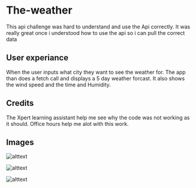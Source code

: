 # The-weather

This api challenge was hard to understand and use the Api correctly. It was really great once i understood how to use the api so i can pull the correct data

## User experiance

When the user inputs what city they want to see the weather for. The app than does a fetch call and displays a 5 day weather forcast. It also shows the wind speed and the time and Humidity.

## Credits

The Xpert learning assistant help me see why the code was not working as it should. Office hours help me alot with this work.

## Images

![alttext](./assets/images/Screenshot%202024-09-27%20at%208.55.20 PM.png)

![alttext](./assets/images/Screenshot%202024-09-27%20at%208.55.30 PM.png)

![alttext](./assets/images/Screenshot%202024-09-27%20at%208.55.41 PM.png)
